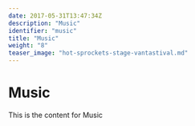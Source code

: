```yaml
---
date: 2017-05-31T13:47:34Z
description: "Music"
identifier: "music"
title: "Music"
weight: "8"
teaser_image: "hot-sprockets-stage-vantastival.md"
---
```


# Music
This is the content for Music